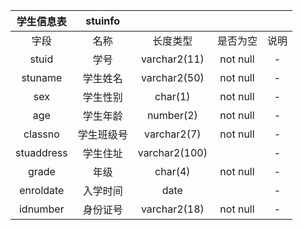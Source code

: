 |学生信息表|stuinfo| | | |
| :----: | :----: | :----: | :----: | :----: |
|字段|名称|长度类型|是否为空|说明|
|stuid|学号|varchar2(11)|not null|-|
|stuname|学生姓名|varchar2(50)|not null|-|
|sex|学生性别|char(1)|not null|-|
|age|学生年龄|number(2)|not null|-|
|classno|学生班级号|varchar2(7)|not null|-|
|stuaddress|学生住址|varchar2(100)| |-|
|grade|年级|char(4)|not null|-|
|enroldate|入学时间|date| |-|
|idnumber|身份证号|varchar2(18)|not null|-|


